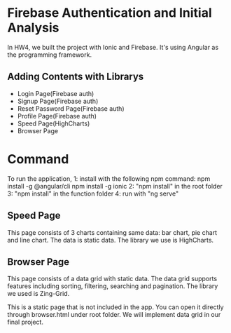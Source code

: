 # Firebase Authentication and Initial Analysis

In HW4, we built the project with Ionic and Firebase. It's
using Angular as the programming framework.

## Adding Contents with Librarys

- Login Page(Firebase auth)
- Signup Page(Firebase auth)
- Reset Password Page(Firebase auth)
- Profile Page(Firebase auth)
- Speed Page(HighCharts)
- Browser Page

# Command
To run the application, 
1: install with the following npm command:
  npm install -g @angular/cli
  npm install -g ionic
2: "npm install" in the root folder
3: "npm install" in the function folder
4: run with "ng serve"

## Speed Page
This page consists of 3 charts containing same data: bar chart, pie chart and line chart. The data is static data. The library we use is HighCharts.

## Browser Page
This page consists of a data grid with static data. The data grid supports features including sorting, filtering, searching and pagination. The library we used is Zing-Grid.

This is a static page that is not included in the app. You can open it directly through browser.html under root folder. We will implement data grid in our final project.
